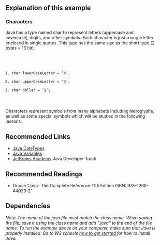 ## Explanation of this example
### Characters
<p>Java has a type named char to represent letters (uppercase and lowercase), digits, and other symbols. Each character is just a single letter enclosed in single quotes. This type has the same size as the short type (2 bytes = 16 bit).</p>

<code>

1.	char lowerCaseLetter = ‘a’;
2.	char upperCaseLetter = ‘Q’;
3.	char dollar = ‘$’;

</code>

 <p>Characters represent symbols from many alphabets including hieroglyphs, as well as some special symbols which will be studied in the following lessons.</p>






## Recommended Links
- [Java DataTypes](https://www.w3schools.com/java/java_data_types.asp)
- [Java Variables](https://www.w3schools.com/java/java_variables.asp)
- [JetBrains Academy](https://hyperskill.org/join/4ffedd54a) Java Developer Track

## Recommended Readings
- Oracle "Java- The Complete Reference 11th Edition ISBN: 978-1260-44023-2"

## Dependencies
<em> Note: The name of the java file must match the class name. When saving the file, save it using the class name and add ".java" to the end of the file name. To run the example above on your computer, make sure that Java is properly installed: Go to W3 schools [how to get started](https://www.w3schools.com/java/java_getstarted.asp>) for how to install Java. </em>